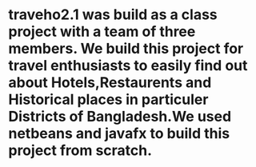 # traveho2.1 was build as a class project with a team of three members. We build this project for travel enthusiasts to easily find out about Hotels,Restaurents and Historical places in particuler Districts of Bangladesh.We used netbeans and javafx to build this project from scratch.
